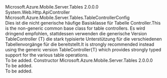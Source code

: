 <Type Name="TableController" FullName="Microsoft.Azure.Mobile.Server.Tables.TableController">
  <TypeSignature Language="C#" Value="public abstract class TableController : System.Web.Http.ApiController" />
  <TypeSignature Language="ILAsm" Value=".class public auto ansi abstract beforefieldinit TableController extends System.Web.Http.ApiController" />
  <TypeSignature Language="DocId" Value="T:Microsoft.Azure.Mobile.Server.Tables.TableController" />
  <TypeSignature Language="VB.NET" Value="Public MustInherit Class TableController&#xA;Inherits ApiController" />
  <TypeSignature Language="F#" Value="type TableController = class&#xA;    inherit ApiController" />
  <AssemblyInfo>
    <AssemblyName>Microsoft.Azure.Mobile.Server.Tables</AssemblyName>
    <AssemblyVersion>2.0.0.0</AssemblyVersion>
  </AssemblyInfo>
  <Base>
    <BaseTypeName>System.Web.Http.ApiController</BaseTypeName>
  </Base>
  <Interfaces />
  <Attributes>
    <Attribute>
      <AttributeName>Microsoft.Azure.Mobile.Server.Tables.TableControllerConfig</AttributeName>
    </Attribute>
  </Attributes>
  <Docs>
    <summary>
            <span data-ttu-id="64655-101">Dies ist die nicht generische häufige Basisklasse für Tabelle Controller.</span><span class="sxs-lookup"><span data-stu-id="64655-101">This is the non-generic common base class for table controllers.</span></span> <span data-ttu-id="64655-102">Es wird dringend empfohlen, stattdessen verwenden die generische Version TableController {T} die stark typisierte Unterstützung für die verschiedenen Tabellenvorgänge für die bereitstellt.</span><span class="sxs-lookup"><span data-stu-id="64655-102">It is strongly recommended instead using the generic version TableController{T} which provides strongly typed support for the various table operations.</span></span>
            </summary>
    <remarks>To be added.</remarks>
  </Docs>
  <Members>
    <Member MemberName=".ctor">
      <MemberSignature Language="C#" Value="protected TableController ();" />
      <MemberSignature Language="ILAsm" Value=".method familyhidebysig specialname rtspecialname instance void .ctor() cil managed" />
      <MemberSignature Language="DocId" Value="M:Microsoft.Azure.Mobile.Server.Tables.TableController.#ctor" />
      <MemberSignature Language="VB.NET" Value="Protected Sub New ()" />
      <MemberType>Constructor</MemberType>
      <AssemblyInfo>
        <AssemblyName>Microsoft.Azure.Mobile.Server.Tables</AssemblyName>
        <AssemblyVersion>2.0.0.0</AssemblyVersion>
      </AssemblyInfo>
      <Parameters />
      <Docs>
        <summary>To be added.</summary>
        <remarks>To be added.</remarks>
      </Docs>
    </Member>
  </Members>
</Type>